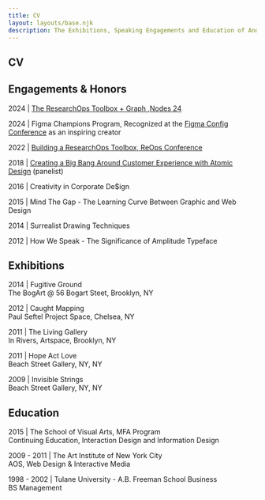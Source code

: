 ```yaml
---
title: CV
layout: layouts/base.njk
description: The Exhibitions, Speaking Engagements and Education of Andy Garber-Browne
---
```


<section class="cv">

# CV

## Engagements & Honors

2024 | [The ResearchOps Toolbox + Graph ,Nodes 24](https://neo4j.com/nodes2024/agenda/the-researchops-toolbox-graph-discovering-the-right-tools-for-ux-research-and-design-teams/)

2024 | Figma Champions Program, Recognized at the [Figma Config Conference](https://www.youtube.com/watch?v=n5gJgkO2Dg0&list=PLXDU_eVOJTx402DljIPagaDKLibF-qfF0&index=1) as an inspiring creator

2022 | [Building a ResearchOps Toolbox, ReOps Conference](https://joinlearners.com/talk/building-a-researchops-toolbox)

2018 | <a href="aquent.com/atomic-design-nyc-2018" target="_blank">Creating a Big Bang Around Customer Experience with Atomic Design</a> (panelist)

2016 | Creativity in Corporate De$ign 

2015 | Mind The Gap - The Learning Curve Between Graphic and Web Design
        
2014 | Surrealist Drawing Techniques

2012 | How We Speak - The Significance of Amplitude Typeface

## Exhibitions

2014 | Fugitive Ground  
The BogArt @ 56 Bogart Steet, Brooklyn, NY

2012 | Caught Mapping  
Paul Seftel Project Space, Chelsea, NY

2011 | The Living Gallery  
In Rivers, Artspace, Brooklyn, NY

2011 | Hope Act Love  
Beach Street Gallery, NY, NY

2009 | Invisible Strings  
Beach Street Gallery, NY, NY 

    
## Education

2015 | The School of Visual Arts, MFA Program   
Continuing Education, Interaction Design and Information Design

2009 - 2011 | The Art Institute of New York City   
AOS, Web Design & Interactive Media

1998 - 2002 | Tulane University - A.B. Freeman School  Business    
BS Management

</section>
